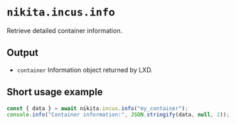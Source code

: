 # `nikita.incus.info`

Retrieve detailed container information.

## Output

- `container`
  Information object returned by LXD.

## Short usage example

```js
const { data } = await nikita.incus.info("my_container");
console.info("Container information:", JSON.stringify(data, null, 2));
```
